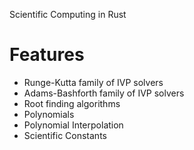 Scientific Computing in Rust

# Features
* Runge-Kutta family of IVP solvers
* Adams-Bashforth family of IVP solvers
* Root finding algorithms
* Polynomials
* Polynomial Interpolation
* Scientific Constants
